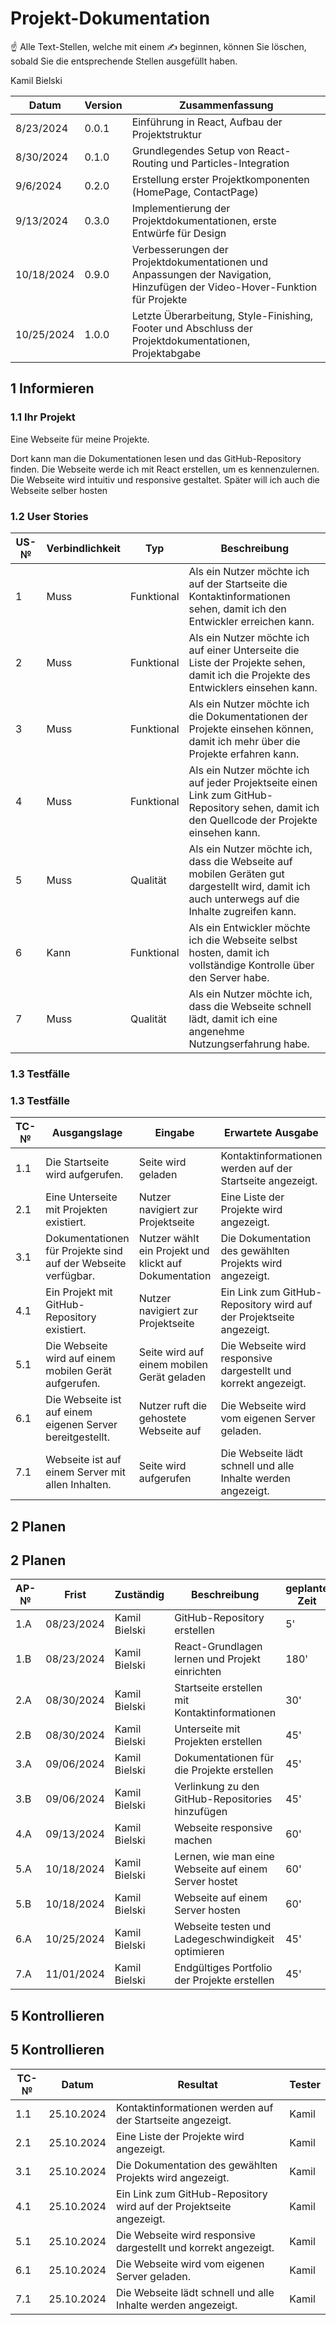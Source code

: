 # Projekt-Dokumentation

☝️ Alle Text-Stellen, welche mit einem ✍️ beginnen, können Sie löschen, sobald Sie die entsprechende Stellen ausgefüllt haben.

Kamil Bielski

| Datum       | Version | Zusammenfassung                                              |
| ----------- | ------- | ------------------------------------------------------------ |
| 8/23/2024   | 0.0.1   | Einführung in React, Aufbau der Projektstruktur               |
| 8/30/2024   | 0.1.0   | Grundlegendes Setup von React-Routing und Particles-Integration |
| 9/6/2024    | 0.2.0   | Erstellung erster Projektkomponenten (HomePage, ContactPage)  |
| 9/13/2024   | 0.3.0   | Implementierung der Projektdokumentationen, erste Entwürfe für Design |
| 10/18/2024  | 0.9.0   | Verbesserungen der Projektdokumentationen und Anpassungen der Navigation, Hinzufügen der Video-Hover-Funktion für Projekte |
| 10/25/2024  | 1.0.0   | Letzte Überarbeitung, Style-Finishing, Footer und Abschluss der Projektdokumentationen, Projektabgabe |


## 1 Informieren

### 1.1 Ihr Projekt

Eine Webseite für meine Projekte.

Dort kann man die Dokumentationen lesen und das GitHub-Repository finden. Die Webseite werde ich mit React erstellen, um es kennenzulernen.
Die Webseite wird intuitiv und responsive gestaltet. Später will ich auch die Webseite selber hosten
### 1.2 User Stories

| US-№ | Verbindlichkeit | Typ        | Beschreibung                                                                 |
| ---- | --------------- | ----------| --------------------------------------------------------------------------- |
| 1    | Muss            | Funktional | Als ein Nutzer möchte ich auf der Startseite die Kontaktinformationen sehen, damit ich den Entwickler erreichen kann. |
| 2    | Muss            | Funktional | Als ein Nutzer möchte ich auf einer Unterseite die Liste der Projekte sehen, damit ich die Projekte des Entwicklers einsehen kann. |
| 3    | Muss            | Funktional | Als ein Nutzer möchte ich die Dokumentationen der Projekte einsehen können, damit ich mehr über die Projekte erfahren kann. |
| 4    | Muss            | Funktional | Als ein Nutzer möchte ich auf jeder Projektseite einen Link zum GitHub-Repository sehen, damit ich den Quellcode der Projekte einsehen kann. |
| 5    | Muss            | Qualität   | Als ein Nutzer möchte ich, dass die Webseite auf mobilen Geräten gut dargestellt wird, damit ich auch unterwegs auf die Inhalte zugreifen kann. |
| 6    | Kann            | Funktional | Als ein Entwickler möchte ich die Webseite selbst hosten, damit ich vollständige Kontrolle über den Server habe. |
| 7    | Muss            | Qualität   | Als ein Nutzer möchte ich, dass die Webseite schnell lädt, damit ich eine angenehme Nutzungserfahrung habe. |



### 1.3 Testfälle
### 1.3 Testfälle

| TC-№ | Ausgangslage                                                 | Eingabe                                 | Erwartete Ausgabe                                            |
| ---- | ------------------------------------------------------------ | --------------------------------------- | ------------------------------------------------------------ |
| 1.1  | Die Startseite wird aufgerufen.                              | Seite wird geladen                      | Kontaktinformationen werden auf der Startseite angezeigt.     |
| 2.1  | Eine Unterseite mit Projekten existiert.                     | Nutzer navigiert zur Projektseite       | Eine Liste der Projekte wird angezeigt.                      |
| 3.1  | Dokumentationen für Projekte sind auf der Webseite verfügbar. | Nutzer wählt ein Projekt und klickt auf Dokumentation | Die Dokumentation des gewählten Projekts wird angezeigt.     |
| 4.1  | Ein Projekt mit GitHub-Repository existiert.                 | Nutzer navigiert zur Projektseite       | Ein Link zum GitHub-Repository wird auf der Projektseite angezeigt. |
| 5.1  | Die Webseite wird auf einem mobilen Gerät aufgerufen.        | Seite wird auf einem mobilen Gerät geladen | Die Webseite wird responsive dargestellt und korrekt angezeigt. |
| 6.1  | Die Webseite ist auf einem eigenen Server bereitgestellt.    | Nutzer ruft die gehostete Webseite auf  | Die Webseite wird vom eigenen Server geladen.                 |
| 7.1  | Webseite ist auf einem Server mit allen Inhalten.            | Seite wird aufgerufen                   | Die Webseite lädt schnell und alle Inhalte werden angezeigt.  |




## 2 Planen
## 2 Planen

| AP-№ | Frist       | Zuständig      | Beschreibung                                                                 | geplante Zeit |
| ---- | ----------- | -------------- | ---------------------------------------------------------------------------- | ------------- |
| 1.A  | 08/23/2024  | Kamil Bielski  | GitHub-Repository erstellen                                                   | 5'            |
| 1.B  | 08/23/2024  | Kamil Bielski  | React-Grundlagen lernen und Projekt einrichten                                | 180'          |
| 2.A  | 08/30/2024  | Kamil Bielski  | Startseite erstellen mit Kontaktinformationen                                 | 30'           |
| 2.B  | 08/30/2024  | Kamil Bielski  | Unterseite mit Projekten erstellen                                            | 45'           |
| 3.A  | 09/06/2024  | Kamil Bielski  | Dokumentationen für die Projekte erstellen                                    | 45'           |
| 3.B  | 09/06/2024  | Kamil Bielski  | Verlinkung zu den GitHub-Repositories hinzufügen                              | 45'           |
| 4.A  | 09/13/2024  | Kamil Bielski  | Webseite responsive machen                                                   | 60'           |
| 5.A  | 10/18/2024  | Kamil Bielski  | Lernen, wie man eine Webseite auf einem Server hostet                         | 60'           |
| 5.B  | 10/18/2024  | Kamil Bielski  | Webseite auf einem Server hosten                                              | 60'           |
| 6.A  | 10/25/2024  | Kamil Bielski  | Webseite testen und Ladegeschwindigkeit optimieren                            | 45'           |
| 7.A  | 11/01/2024  | Kamil Bielski  | Endgültiges Portfolio der Projekte erstellen                                  | 45'           |






## 5 Kontrollieren

## 5 Kontrollieren

| TC-№ | Datum       | Resultat                                             | Tester |
| ---- | ----------- | ---------------------------------------------------- | ------ |
| 1.1  | 25.10.2024  | Kontaktinformationen werden auf der Startseite angezeigt. | Kamil  |
| 2.1  | 25.10.2024  | Eine Liste der Projekte wird angezeigt.              | Kamil  |
| 3.1  | 25.10.2024  | Die Dokumentation des gewählten Projekts wird angezeigt. | Kamil  |
| 4.1  | 25.10.2024  | Ein Link zum GitHub-Repository wird auf der Projektseite angezeigt. | Kamil  |
| 5.1  | 25.10.2024  | Die Webseite wird responsive dargestellt und korrekt angezeigt. | Kamil  |
| 6.1  | 25.10.2024  | Die Webseite wird vom eigenen Server geladen.        | Kamil  |
| 7.1  | 25.10.2024  | Die Webseite lädt schnell und alle Inhalte werden angezeigt. | Kamil  |




